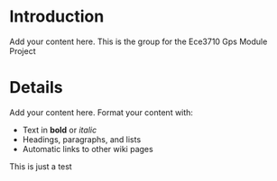 # Introduction #

Add your content here.
This is the group for the Ece3710 Gps Module Project


# Details #

Add your content here.  Format your content with:
  * Text in **bold** or _italic_
  * Headings, paragraphs, and lists
  * Automatic links to other wiki pages

This is just a test